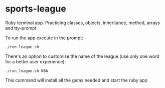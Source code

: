 # sports-league
Ruby terminal app. Practicing classes, objects, inheritance, method, arrays and tty-prompt

To run the app execute in the prompt:

```
./run_league.sh
```

There's an option to customise the name of the league (use only one word for a better user experience):
```
./run_league.sh NBA
```
This command will install all the gems needed and start the ruby app

